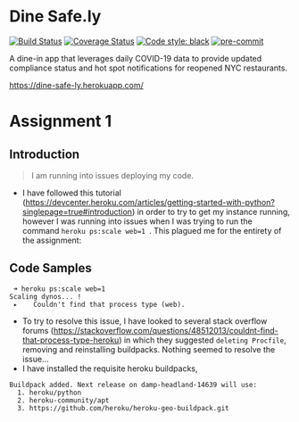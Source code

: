 # Dine Safe.ly
[![Build Status](https://travis-ci.com/gcivil-nyu-org/dine-safe-ly.svg?branch=develop)](https://travis-ci.com/gcivil-nyu-org/dine-safe-ly)
[![Coverage Status](https://coveralls.io/repos/github/gcivil-nyu-org/dine-safe-ly/badge.svg?branch=main)](https://coveralls.io/github/gcivil-nyu-org/dine-safe-ly?branch=main)
[![Code style: black](https://img.shields.io/badge/code%20style-black-000000.svg)](https://github.com/psf/black)
[![pre-commit](https://img.shields.io/badge/pre--commit-enabled-brightgreen?logo=pre-commit&logoColor=white)](https://github.com/pre-commit/pre-commit)

A dine-in app that leverages daily COVID-19 data to provide updated compliance status and hot spot notifications for reopened NYC restaurants.

https://dine-safe-ly.herokuapp.com/

# Assignment 1

## Introduction

>  I am running into issues deploying my code.
- I have followed this tutorial (https://devcenter.heroku.com/articles/getting-started-with-python?singlepage=true#introduction) in order to try to get my instance running, however I was running into issues when I was trying to run the command `heroku ps:scale web=1 `. This plagued me for the entirety of the assignment:

## Code Samples


```
 ➜ heroku ps:scale web=1
Scaling dynos... !
 ▸    Couldn't find that process type (web).
```
- To try to resolve this issue, I have looked to several stack overflow forums (https://stackoverflow.com/questions/48512013/couldnt-find-that-process-type-heroku) in which they suggested `deleting Procfile`, removing and reinstalling buildpacks. Nothing seemed to resolve the issue...
- I have installed the requisite heroku buildpacks,
```
Buildpack added. Next release on damp-headland-14639 will use:
  1. heroku/python
  2. heroku-community/apt
  3. https://github.com/heroku/heroku-geo-buildpack.git
```

